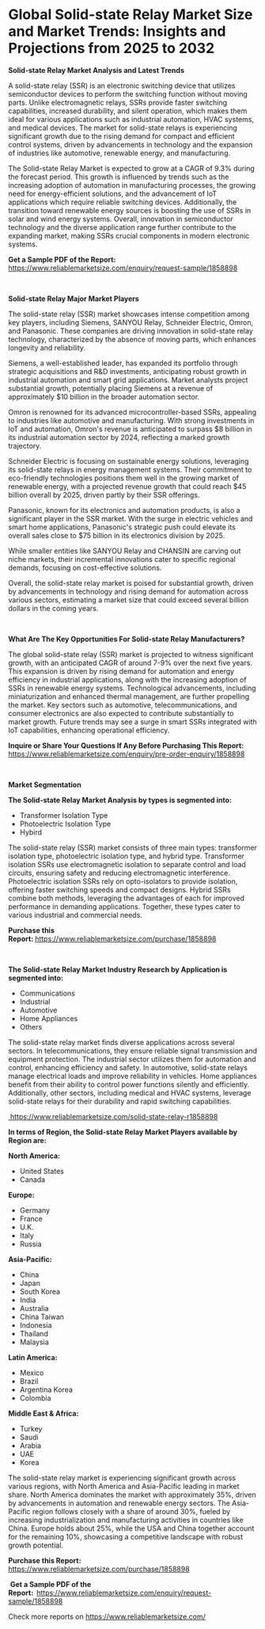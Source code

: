 <p><h1>Global Solid-state Relay Market Size and Market Trends: Insights and Projections from 2025 to 2032</h1></p><p><strong>Solid-state Relay Market Analysis and Latest Trends</strong></p>
<p><p>A solid-state relay (SSR) is an electronic switching device that utilizes semiconductor devices to perform the switching function without moving parts. Unlike electromagnetic relays, SSRs provide faster switching capabilities, increased durability, and silent operation, which makes them ideal for various applications such as industrial automation, HVAC systems, and medical devices. The market for solid-state relays is experiencing significant growth due to the rising demand for compact and efficient control systems, driven by advancements in technology and the expansion of industries like automotive, renewable energy, and manufacturing.</p><p>The Solid-state Relay Market is expected to grow at a CAGR of 9.3% during the forecast period. This growth is influenced by trends such as the increasing adoption of automation in manufacturing processes, the growing need for energy-efficient solutions, and the advancement of IoT applications which require reliable switching devices. Additionally, the transition toward renewable energy sources is boosting the use of SSRs in solar and wind energy systems. Overall, innovation in semiconductor technology and the diverse application range further contribute to the expanding market, making SSRs crucial components in modern electronic systems.</p></p>
<p><strong>Get a Sample PDF of the Report:&nbsp;</strong> <a href="https://www.reliablemarketsize.com/enquiry/request-sample/1858898?utm_campaign=2565&utm_medium=2&utm_source=Github&utm_content=ia&utm_term=03042025&utm_id=solid-state-relay">https://www.reliablemarketsize.com/enquiry/request-sample/1858898</a></p>
<p>&nbsp;</p>
<p><strong>Solid-state Relay Major Market Players</strong></p>
<p><p>The solid-state relay (SSR) market showcases intense competition among key players, including Siemens, SANYOU Relay, Schneider Electric, Omron, and Panasonic. These companies are driving innovation in solid-state relay technology, characterized by the absence of moving parts, which enhances longevity and reliability.</p><p>Siemens, a well-established leader, has expanded its portfolio through strategic acquisitions and R&D investments, anticipating robust growth in industrial automation and smart grid applications. Market analysts project substantial growth, potentially placing Siemens at a revenue of approximately $10 billion in the broader automation sector.</p><p>Omron is renowned for its advanced microcontroller-based SSRs, appealing to industries like automotive and manufacturing. With strong investments in IoT and automation, Omron's revenue is anticipated to surpass $8 billion in its industrial automation sector by 2024, reflecting a marked growth trajectory.</p><p>Schneider Electric is focusing on sustainable energy solutions, leveraging its solid-state relays in energy management systems. Their commitment to eco-friendly technologies positions them well in the growing market of renewable energy, with a projected revenue growth that could reach $45 billion overall by 2025, driven partly by their SSR offerings.</p><p>Panasonic, known for its electronics and automation products, is also a significant player in the SSR market. With the surge in electric vehicles and smart home applications, Panasonic's strategic push could elevate its overall sales close to $75 billion in its electronics division by 2025.</p><p>While smaller entities like SANYOU Relay and CHANSIN are carving out niche markets, their incremental innovations cater to specific regional demands, focusing on cost-effective solutions.</p><p>Overall, the solid-state relay market is poised for substantial growth, driven by advancements in technology and rising demand for automation across various sectors, estimating a market size that could exceed several billion dollars in the coming years.</p></p>
<p>&nbsp;</p>
<p><strong>What Are The Key Opportunities For Solid-state Relay Manufacturers?</strong></p>
<p><p>The global solid-state relay (SSR) market is projected to witness significant growth, with an anticipated CAGR of around 7-9% over the next five years. This expansion is driven by rising demand for automation and energy efficiency in industrial applications, along with the increasing adoption of SSRs in renewable energy systems. Technological advancements, including miniaturization and enhanced thermal management, are further propelling the market. Key sectors such as automotive, telecommunications, and consumer electronics are also expected to contribute substantially to market growth. Future trends may see a surge in smart SSRs integrated with IoT capabilities, enhancing operational efficiency.</p></p>
<p><strong>Inquire or Share Your Questions If Any Before Purchasing This Report:</strong> <a href="https://www.reliablemarketsize.com/enquiry/pre-order-enquiry/1858898?utm_campaign=2565&utm_medium=2&utm_source=Github&utm_content=ia&utm_term=03042025&utm_id=solid-state-relay">https://www.reliablemarketsize.com/enquiry/pre-order-enquiry/1858898</a></p>
<p>&nbsp;</p>
<p><strong>Market Segmentation</strong></p>
<p><strong>The Solid-state Relay Market Analysis by types is segmented into:</strong></p>
<p><ul><li>Transformer Isolation Type</li><li>Photoelectric Isolation Type</li><li>Hybird</li></ul></p>
<p><p>The solid-state relay (SSR) market consists of three main types: transformer isolation type, photoelectric isolation type, and hybrid type. Transformer isolation SSRs use electromagnetic isolation to separate control and load circuits, ensuring safety and reducing electromagnetic interference. Photoelectric isolation SSRs rely on opto-isolators to provide isolation, offering faster switching speeds and compact designs. Hybrid SSRs combine both methods, leveraging the advantages of each for improved performance in demanding applications. Together, these types cater to various industrial and commercial needs.</p></p>
<p><strong>Purchase this Report:&nbsp;</strong><a href="https://www.reliablemarketsize.com/purchase/1858898?utm_campaign=2565&utm_medium=2&utm_source=Github&utm_content=ia&utm_term=03042025&utm_id=solid-state-relay">https://www.reliablemarketsize.com/purchase/1858898</a></p>
<p>&nbsp;</p>
<p><strong>The Solid-state Relay Market Industry Research by Application is segmented into:</strong></p>
<p><ul><li>Communications</li><li>Industrial</li><li>Automotive</li><li>Home Appliances</li><li>Others</li></ul></p>
<p><p>The solid-state relay market finds diverse applications across several sectors. In telecommunications, they ensure reliable signal transmission and equipment protection. The industrial sector utilizes them for automation and control, enhancing efficiency and safety. In automotive, solid-state relays manage electrical loads and improve reliability in vehicles. Home appliances benefit from their ability to control power functions silently and efficiently. Additionally, other sectors, including medical and HVAC systems, leverage solid-state relays for their durability and rapid switching capabilities.</p></p>
<p><a href="https://www.reliablemarketsize.com/solid-state-relay-r1858898?utm_campaign=2565&utm_medium=2&utm_source=Github&utm_content=ia&utm_term=03042025&utm_id=solid-state-relay">&nbsp;https://www.reliablemarketsize.com/solid-state-relay-r1858898</a></p>
<p><strong>In terms of Region, the Solid-state Relay Market Players available by Region are:</strong></p>
<p>
    <p> <strong> North America: </strong>
        <ul>
            <li>United States</li>
            <li>Canada</li>
        </ul>
        </p> 
    <p> <strong> Europe: </strong>
        <ul>
            <li>Germany</li>
            <li>France</li>
            <li>U.K.</li>
            <li>Italy</li>
            <li>Russia</li>
        </ul>
        </p> 
    <p> <strong> Asia-Pacific: </strong>
        <ul>
            <li>China</li>
            <li>Japan</li>
            <li>South Korea</li>
            <li>India</li>
            <li>Australia</li>
            <li>China Taiwan</li>
            <li>Indonesia</li>
            <li>Thailand</li>
            <li>Malaysia</li>
        </ul>
        </p> 
    <p> <strong> Latin America: </strong>
        <ul>
            <li>Mexico</li>
            <li>Brazil</li>
            <li>Argentina Korea</li>
            <li>Colombia</li>
        </ul>
        </p> 
    <p> <strong> Middle East & Africa: </strong>
        <ul>
            <li>Turkey</li>
            <li>Saudi</li>
            <li>Arabia</li>
            <li>UAE</li>
            <li>Korea</li>
        </ul>
    </p>
    </p>
<p><p>The solid-state relay market is experiencing significant growth across various regions, with North America and Asia-Pacific leading in market share. North America dominates the market with approximately 35%, driven by advancements in automation and renewable energy sectors. The Asia-Pacific region follows closely with a share of around 30%, fueled by increasing industrialization and manufacturing activities in countries like China. Europe holds about 25%, while the USA and China together account for the remaining 10%, showcasing a competitive landscape with robust growth potential.</p></p>
<p><strong>Purchase this Report: </strong><a href="https://www.reliablemarketsize.com/purchase/1858898?utm_campaign=2565&utm_medium=2&utm_source=Github&utm_content=ia&utm_term=03042025&utm_id=solid-state-relay">https://www.reliablemarketsize.com/purchase/1858898</a></p>
<p>&nbsp;<strong>Get a Sample PDF of the Report:&nbsp;&nbsp;</strong><a href="https://www.reliablemarketsize.com/enquiry/request-sample/1858898?utm_campaign=2565&utm_medium=2&utm_source=Github&utm_content=ia&utm_term=03042025&utm_id=solid-state-relay">https://www.reliablemarketsize.com/enquiry/request-sample/1858898</a></p>
<p><strong></strong></p>
<p>Check more reports on <a href="https://www.reliablemarketsize.com/?utm_campaign=2565&utm_medium=2&utm_source=Github&utm_content=ia&utm_term=03042025&utm_id=solid-state-relay">https://www.reliablemarketsize.com/</a></p>